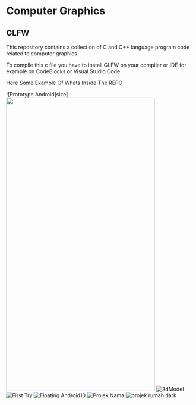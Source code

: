 # Computer Graphics
## GLFW
This repository contains a collection of C and C++ language program code related to computer graphics


To compile this c file you have to install GLFW on your compiler or IDE for example on CodeBlocks or Visual Studio Code

Here Some Example Of Whats Inside The REPO

![Prototype Android]size]<img src="https://user-images.githubusercontent.com/66358816/134607344-e3caf2ec-936d-44c6-aef1-677bf0fc6234.png" width="400" height="790">
![3dModel](https://user-images.githubusercontent.com/66358816/134607348-843d4eb4-57e5-4fed-a8de-087edb7cea89.png)
![First Try](https://user-images.githubusercontent.com/66358816/134607351-e420a66a-4407-451a-be39-5b1461481aa9.png)
![Floating Android10](https://user-images.githubusercontent.com/66358816/134607352-a1435c19-5d6b-4f3e-946c-2921bad9d1dc.png)
![Projek Nama](https://user-images.githubusercontent.com/66358816/134607353-bd6bd159-054f-4a42-a8cd-5da584020b85.png)
![projek rumah dark](https://user-images.githubusercontent.com/66358816/134607355-88ecf3c1-c7cc-4003-a4ba-24f2dd91a62e.png)
